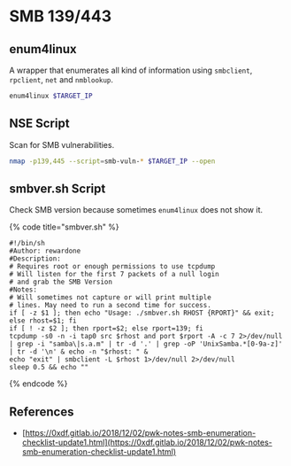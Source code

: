 # SMB 139/443

## enum4linux

A wrapper that enumerates all kind of information using `smbclient`, `rpclient`, `net` and `nmblookup`.

```bash
enum4linux $TARGET_IP
```

## NSE Script

Scan for SMB vulnerabilities.

```bash
nmap -p139,445 --script=smb-vuln-* $TARGET_IP --open
```

## smbver.sh Script

Check SMB version because sometimes `enum4linux` does not show it.

{% code title="smbver.sh" %}
```text
#!/bin/sh
#Author: rewardone
#Description:
# Requires root or enough permissions to use tcpdump
# Will listen for the first 7 packets of a null login
# and grab the SMB Version
#Notes:
# Will sometimes not capture or will print multiple
# lines. May need to run a second time for success.
if [ -z $1 ]; then echo "Usage: ./smbver.sh RHOST {RPORT}" && exit; else rhost=$1; fi
if [ ! -z $2 ]; then rport=$2; else rport=139; fi
tcpdump -s0 -n -i tap0 src $rhost and port $rport -A -c 7 2>/dev/null | grep -i "samba\|s.a.m" | tr -d '.' | grep -oP 'UnixSamba.*[0-9a-z]' | tr -d '\n' & echo -n "$rhost: " &
echo "exit" | smbclient -L $rhost 1>/dev/null 2>/dev/null
sleep 0.5 && echo ""
```
{% endcode %}

## References

* [https://0xdf.gitlab.io/2018/12/02/pwk-notes-smb-enumeration-checklist-update1.html](https://0xdf.gitlab.io/2018/12/02/pwk-notes-smb-enumeration-checklist-update1.html)



